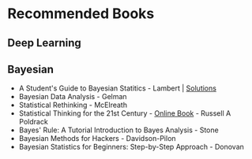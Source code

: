 # Recommended Books


## Deep Learning


## Bayesian 

* A Student's Guide to Bayesian Statitics - Lambert | [Solutions](https://github.com/alexandrahotti/Solutions-to-A-Students-Guide-to-Bayesian-Statistics)
* Bayesian Data Analysis - Gelman
* Statistical Rethinking - McElreath
* Statistical Thinking for the 21st Century - [Online Book](https://statsthinking21.github.io/statsthinking21-core-site/index.html) - Russell A Poldrack
* Bayes' Rule: A Tutorial Introduction to Bayes Analysis - Stone
* Bayesian Methods for Hackers - Davidson-Pilon
* Bayesian Statistics for Beginners: Step-by-Step Approach - Donovan